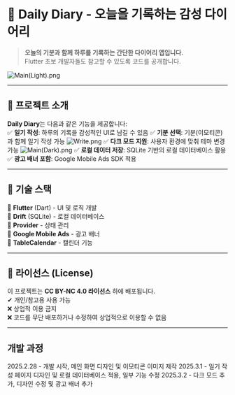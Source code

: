 # 📝 Daily Diary - 오늘을 기록하는 감성 다이어리

> **오늘의 기분과 함께 하루를 기록하는 간단한 다이어리 앱입니다.**  
> Flutter 초보 개발자들도 참고할 수 있도록 코드를 공개합니다.

![Main(Light).png](process_images/Main%28Light%29.png)

---

## 📌 프로젝트 소개
**Daily Diary**는 다음과 같은 기능을 제공합니다:  
✅ **일기 작성**: 하루의 기록을 감성적인 UI로 남길 수 있음
✅ **기분 선택**: 기분(이모티콘)과 함께 일기 작성 가능
![Write.png](process_images/Write.png)
✅ **다크 모드 지원**: 사용자 환경에 맞춰 테마 변경 가능
![Main(Dark).png](process_images/Main%28Dark%29.png)
✅ **로컬 데이터 저장**: SQLite 기반의 로컬 데이터베이스 활용
✅ **광고 배너 포함**: Google Mobile Ads SDK 적용

---

## 🚀 기술 스택
🔹 **Flutter** (Dart) - UI 및 로직 개발  
🔹 **Drift** (SQLite) - 로컬 데이터베이스  
🔹 **Provider** - 상태 관리  
🔹 **Google Mobile Ads** - 광고 배너  
🔹 **TableCalendar** - 캘린더 기능

---

## 📌 라이선스 (License)
이 프로젝트는 **CC BY-NC 4.0 라이선스** 하에 배포됩니다.  
✔ 개인/참고용 사용 가능  
❌ 상업적 이용 금지  
❌ 코드를 무단 배포하거나 수정하여 상업적으로 이용할 수 없음

---

## 개발 과정

2025.2.28 - 개발 시작, 메인 화면 디자인 및 이모티콘 이미지 제작
2025.3.1 - 일기 작성 페이지 디자인 및 로컬 데이터베이스 적용, 일부 기능 수정
2025.3.2 - 다크 모드 추가, 디자인 수정 및 광고 배너 추가

